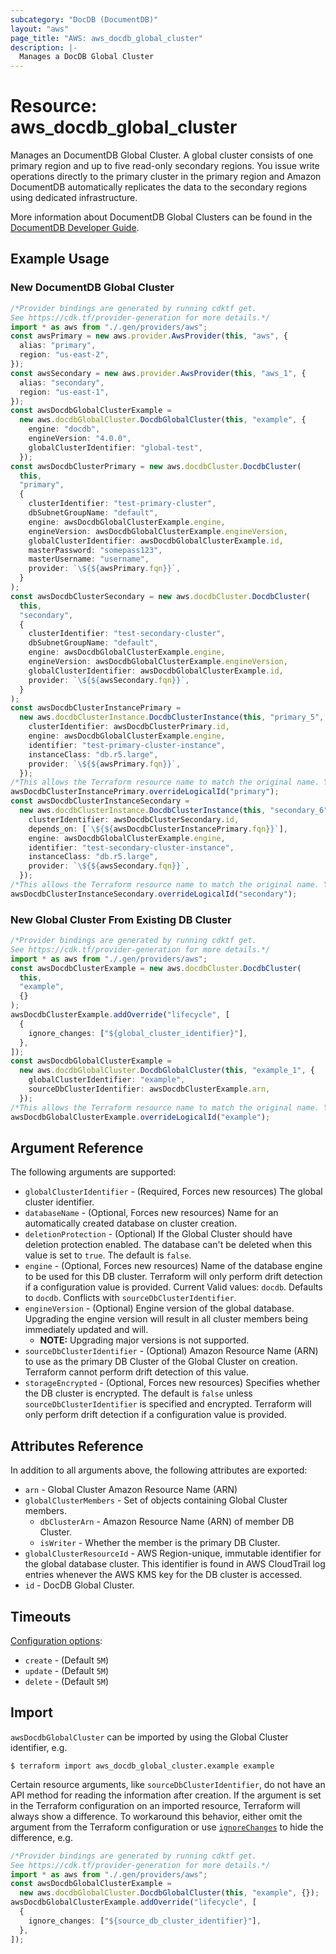 ```yaml
---
subcategory: "DocDB (DocumentDB)"
layout: "aws"
page_title: "AWS: aws_docdb_global_cluster"
description: |-
  Manages a DocDB Global Cluster
---
```


# Resource: aws\_docdb\_global\_cluster

Manages an DocumentDB Global Cluster. A global cluster consists of one primary region and up to five read-only secondary regions. You issue write operations directly to the primary cluster in the primary region and Amazon DocumentDB automatically replicates the data to the secondary regions using dedicated infrastructure.

More information about DocumentDB Global Clusters can be found in the [DocumentDB Developer Guide](https://docs.aws.amazon.com/documentdb/latest/developerguide/global-clusters.html).

## Example Usage

### New DocumentDB Global Cluster

```typescript
/*Provider bindings are generated by running cdktf get.
See https://cdk.tf/provider-generation for more details.*/
import * as aws from "./.gen/providers/aws";
const awsPrimary = new aws.provider.AwsProvider(this, "aws", {
  alias: "primary",
  region: "us-east-2",
});
const awsSecondary = new aws.provider.AwsProvider(this, "aws_1", {
  alias: "secondary",
  region: "us-east-1",
});
const awsDocdbGlobalClusterExample =
  new aws.docdbGlobalCluster.DocdbGlobalCluster(this, "example", {
    engine: "docdb",
    engineVersion: "4.0.0",
    globalClusterIdentifier: "global-test",
  });
const awsDocdbClusterPrimary = new aws.docdbCluster.DocdbCluster(
  this,
  "primary",
  {
    clusterIdentifier: "test-primary-cluster",
    dbSubnetGroupName: "default",
    engine: awsDocdbGlobalClusterExample.engine,
    engineVersion: awsDocdbGlobalClusterExample.engineVersion,
    globalClusterIdentifier: awsDocdbGlobalClusterExample.id,
    masterPassword: "somepass123",
    masterUsername: "username",
    provider: `\${${awsPrimary.fqn}}`,
  }
);
const awsDocdbClusterSecondary = new aws.docdbCluster.DocdbCluster(
  this,
  "secondary",
  {
    clusterIdentifier: "test-secondary-cluster",
    dbSubnetGroupName: "default",
    engine: awsDocdbGlobalClusterExample.engine,
    engineVersion: awsDocdbGlobalClusterExample.engineVersion,
    globalClusterIdentifier: awsDocdbGlobalClusterExample.id,
    provider: `\${${awsSecondary.fqn}}`,
  }
);
const awsDocdbClusterInstancePrimary =
  new aws.docdbClusterInstance.DocdbClusterInstance(this, "primary_5", {
    clusterIdentifier: awsDocdbClusterPrimary.id,
    engine: awsDocdbGlobalClusterExample.engine,
    identifier: "test-primary-cluster-instance",
    instanceClass: "db.r5.large",
    provider: `\${${awsPrimary.fqn}}`,
  });
/*This allows the Terraform resource name to match the original name. You can remove the call if you don't need them to match.*/
awsDocdbClusterInstancePrimary.overrideLogicalId("primary");
const awsDocdbClusterInstanceSecondary =
  new aws.docdbClusterInstance.DocdbClusterInstance(this, "secondary_6", {
    clusterIdentifier: awsDocdbClusterSecondary.id,
    depends_on: [`\${${awsDocdbClusterInstancePrimary.fqn}}`],
    engine: awsDocdbGlobalClusterExample.engine,
    identifier: "test-secondary-cluster-instance",
    instanceClass: "db.r5.large",
    provider: `\${${awsSecondary.fqn}}`,
  });
/*This allows the Terraform resource name to match the original name. You can remove the call if you don't need them to match.*/
awsDocdbClusterInstanceSecondary.overrideLogicalId("secondary");

```

### New Global Cluster From Existing DB Cluster

```typescript
/*Provider bindings are generated by running cdktf get.
See https://cdk.tf/provider-generation for more details.*/
import * as aws from "./.gen/providers/aws";
const awsDocdbClusterExample = new aws.docdbCluster.DocdbCluster(
  this,
  "example",
  {}
);
awsDocdbClusterExample.addOverride("lifecycle", [
  {
    ignore_changes: ["${global_cluster_identifier}"],
  },
]);
const awsDocdbGlobalClusterExample =
  new aws.docdbGlobalCluster.DocdbGlobalCluster(this, "example_1", {
    globalClusterIdentifier: "example",
    sourceDbClusterIdentifier: awsDocdbClusterExample.arn,
  });
/*This allows the Terraform resource name to match the original name. You can remove the call if you don't need them to match.*/
awsDocdbGlobalClusterExample.overrideLogicalId("example");

```

## Argument Reference

The following arguments are supported:

* `globalClusterIdentifier` - (Required, Forces new resources) The global cluster identifier.
* `databaseName` - (Optional, Forces new resources) Name for an automatically created database on cluster creation.
* `deletionProtection` - (Optional) If the Global Cluster should have deletion protection enabled. The database can't be deleted when this value is set to `true`. The default is `false`.
* `engine` - (Optional, Forces new resources) Name of the database engine to be used for this DB cluster. Terraform will only perform drift detection if a configuration value is provided. Current Valid values: `docdb`. Defaults to `docdb`. Conflicts with `sourceDbClusterIdentifier`.
* `engineVersion` - (Optional) Engine version of the global database. Upgrading the engine version will result in all cluster members being immediately updated and will.
  * **NOTE:** Upgrading major versions is not supported.
* `sourceDbClusterIdentifier` - (Optional) Amazon Resource Name (ARN) to use as the primary DB Cluster of the Global Cluster on creation. Terraform cannot perform drift detection of this value.
* `storageEncrypted` - (Optional, Forces new resources) Specifies whether the DB cluster is encrypted. The default is `false` unless `sourceDbClusterIdentifier` is specified and encrypted. Terraform will only perform drift detection if a configuration value is provided.

## Attributes Reference

In addition to all arguments above, the following attributes are exported:

* `arn` - Global Cluster Amazon Resource Name (ARN)
* `globalClusterMembers` - Set of objects containing Global Cluster members.
  * `dbClusterArn` - Amazon Resource Name (ARN) of member DB Cluster.
  * `isWriter` - Whether the member is the primary DB Cluster.
* `globalClusterResourceId` - AWS Region-unique, immutable identifier for the global database cluster. This identifier is found in AWS CloudTrail log entries whenever the AWS KMS key for the DB cluster is accessed.
* `id` - DocDB Global Cluster.

## Timeouts

[Configuration options](https://developer.hashicorp.com/terraform/language/resources/syntax#operation-timeouts):

* `create` - (Default `5M`)
* `update` - (Default `5M`)
* `delete` - (Default `5M`)

## Import

`awsDocdbGlobalCluster` can be imported by using the Global Cluster identifier, e.g.

```console
$ terraform import aws_docdb_global_cluster.example example
```

Certain resource arguments, like `sourceDbClusterIdentifier`, do not have an API method for reading the information after creation. If the argument is set in the Terraform configuration on an imported resource, Terraform will always show a difference. To workaround this behavior, either omit the argument from the Terraform configuration or use [`ignoreChanges`](https://www.terraform.io/docs/configuration/meta-arguments/lifecycle.html#ignore_changes) to hide the difference, e.g.

```typescript
/*Provider bindings are generated by running cdktf get.
See https://cdk.tf/provider-generation for more details.*/
import * as aws from "./.gen/providers/aws";
const awsDocdbGlobalClusterExample =
  new aws.docdbGlobalCluster.DocdbGlobalCluster(this, "example", {});
awsDocdbGlobalClusterExample.addOverride("lifecycle", [
  {
    ignore_changes: ["${source_db_cluster_identifier}"],
  },
]);

```
